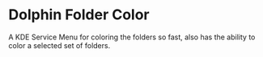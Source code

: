 Dolphin Folder Color
====================

A KDE Service Menu for coloring the folders so fast, also has the ability to color a selected set of folders.
